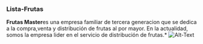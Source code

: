 
### Lista-Frutas 
**Frutas Master**es una empresa familiar de tercera generacion que se dedica a la compra,venta y distribución de frutas al por mayor. En la actualidad, somos la empresa lider en el servicio de distribución de frutas.*
![Alt-Text](js/descarga.jpg)